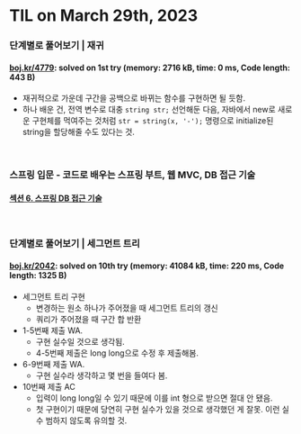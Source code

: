 # **TIL on March 29th, 2023**
### 단계별로 풀어보기 | 재귀
#### [boj.kr/4779](../../../Problem%20Solving/boj/Recursion/4779-03-29-2023.cpp): solved on 1st try (memory: 2716 kB, time: 0 ms, Code length: 443 B)
* 재귀적으로 가운데 구간을 공백으로 바뀌는 함수를 구현하면 될 듯함.
* 하나 배운 건, 전역 변수로 대충 `string str;` 선언해둔 다음, 자바에서 new로 새로운 구현체를 먹여주는 것처럼 `str = string(x, '-');` 명령으로 initialize된 string을 할당해줄 수도 있다는 것.
<br>

### 스프링 입문 - 코드로 배우는 스프링 부트, 웹 MVC, DB 접근 기술
#### [섹션 6. 스프링 DB 접근 기술](../../../Computer%20Science/spring/ch-06-03-28-2023.md)
<br>

### 단계별로 풀어보기 | 세그먼트 트리
#### [boj.kr/2042](../../../Problem%20Solving/boj/Segment%20tree/2042-03-29-2023.cpp): solved on 10th try (memory: 41084 kB, time: 220 ms, Code length: 1325 B)
* 세그먼트 트리 구현
  - 변경하는 원소 하나가 주어졌을 때 세그먼트 트리의 갱신
  - 쿼리가 주어졌을 때 구간 합 반환
* 1-5번째 제출 WA.
  - 구현 실수일 것으로 생각됨.
  - 4-5번째 제출은 long long으로 수정 후 제출해봄.
* 6-9번째 제출 WA.
  - 구현 실수라 생각하고 몇 번을 들여다 봄.
* 10번째 제출 AC
  - 입력이 long long일 수 있기 때문에 이를 int 형으로 받으면 절대 안 됐음.
  - 첫 구현이기 때문에 당연히 구현 실수가 있을 것으로 생각했던 게 잘못. 이런 실수 범하지 않도록 유의할 것.